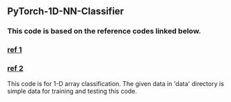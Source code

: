 ## PyTorch-1D-NN-Classifier
### This code is based on the reference codes linked below.
### [ref 1](https://github.com/pytorch/examples/blob/master/mnist/main.py)
### [ref 2](https://github.com/hunkim/PyTorchZeroToAll/blob/master/09_2_softmax_mnist.py)

This code is for 1-D array classification.
The given data in 'data' directory is simple data for training and testing this code.
